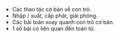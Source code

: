 - Các thao tác cơ bản về con trỏ.
- Nhập / xuất, cấp phát, giải phóng.
- Các bài toán xoay quanh con trỏ cơ bản.
- 1 số bài có liên quan đến toán tử.
